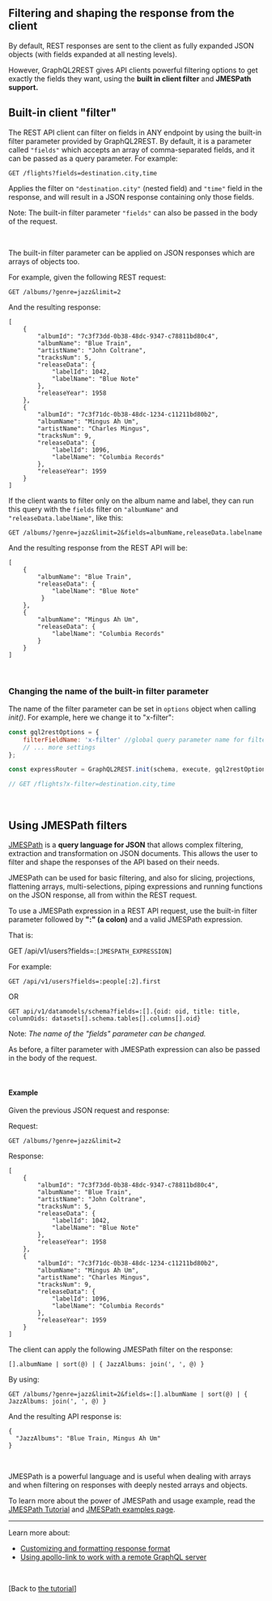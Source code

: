 ## Filtering and shaping the response from the client

By default, REST responses are sent to the client as fully expanded JSON objects (with fields expanded at all nesting levels). 

However, GraphQL2REST gives API clients powerful filtering options to get exactly the fields they want, using the **built in client filter** and **JMESPath support.** 

## Built-in client "filter" 

The REST API client can filter on fields in ANY endpoint by using the built-in filter parameter provided by GraphQL2REST. By default, it is a parameter called `"fields"` which accepts an array of comma-separated fields, and it can be passed as a query parameter. For example:

```
GET /flights?fields=destination.city,time 
```
Applies the filter on `"destination.city"` (nested field) and `"time"` field in the response, and will result in a JSON response containing only those fields. 

Note: The built-in filter parameter `"fields"` can also be passed in the body of the request.

<br>

The built-in filter parameter can be applied on JSON responses which are arrays of objects too.

For example, given the following REST request: 

```
GET /albums/?genre=jazz&limit=2 
```
And the resulting response: 
```
[
    {
        "albumId": "7c3f73dd-0b38-48dc-9347-c78811bd80c4",
        "albumName": "Blue Train",
        "artistName": "John Coltrane",
        "tracksNum": 5,
        "releaseData": {
            "labelId": 1042,
            "labelName": "Blue Note"
        },
        "releaseYear": 1958
    },
    {
        "albumId": "7c3f71dc-0b38-48dc-1234-c11211bd80b2",
        "albumName": "Mingus Ah Um",
        "artistName": "Charles Mingus",
        "tracksNum": 9,
        "releaseData": {
            "labelId": 1096,
            "labelName": "Columbia Records"
        },
        "releaseYear": 1959
    }
]
```
If the client wants to filter only on the album name and label, they can run this query with the `fields` filter on `"albumName"` and `"releaseData.labelName"`, like this: 

```
GET /albums/?genre=jazz&limit=2&fields=albumName,releaseData.labelname
```
And the resulting response from the REST API will be:
```
[
    {
        "albumName": "Blue Train",
        "releaseData": {
            "labelName": "Blue Note"
		 }
    },
    {
        "albumName": "Mingus Ah Um",
        "releaseData": {
            "labelName": "Columbia Records"
        }
    }
]
```

<br>

### Changing the name of the built-in filter parameter

The name of the filter parameter can be set in `options` object when calling *init()*. For example, here we change it to "x-filter":
```js
const gql2restOptions = {
	filterFieldName: 'x-filter' //global query parameter name for filtering (default is 'fields')
	// ... more settings
};

const expressRouter = GraphQL2REST.init(schema, execute, gql2restOptions);

// GET /flights?x-filter=destination.city,time 
```

<br>


## Using JMESPath filters

[JMESPath](http://jmespath.org/) is a **query language for JSON** that allows complex filtering, extraction and transformation on JSON documents. This allows the user to filter and shape the responses of the API based on their needs.

JMESPath can be used for basic filtering, and also for slicing, projections, flattening arrays, multi-selections, piping expressions and running functions on the JSON response, all from within the REST request. 

To use a JMESPath expression in a REST API request, use the built-in filter parameter followed by **":" (a colon)** and a valid JMESPath expression. 

That is:

GET /api/v1/users?fields=:`[JMESPATH_EXPRESSION]`

For example: 

``GET /api/v1/users?fields=:people[:2].first``

OR 

``GET api/v1/datamodels/schema?fields=:[].{oid: oid, title: title, columnOids: datasets[].schema.tables[].columns[].oid}``

Note: *The name of the "fields" parameter can be changed.* 

As before, a filter parameter with JMESPath expression can also be passed in the body of the request.

<br>


#### Example
Given the previous JSON request and response: 


Request:
```
GET /albums/?genre=jazz&limit=2 
```
Response:
```
[
    {
        "albumId": "7c3f73dd-0b38-48dc-9347-c78811bd80c4",
        "albumName": "Blue Train",
        "artistName": "John Coltrane",
        "tracksNum": 5,
        "releaseData": {
            "labelId": 1042,
            "labelName": "Blue Note"
        },
        "releaseYear": 1958
    },
    {
        "albumId": "7c3f71dc-0b38-48dc-1234-c11211bd80b2",
        "albumName": "Mingus Ah Um",
        "artistName": "Charles Mingus",
        "tracksNum": 9,
        "releaseData": {
            "labelId": 1096,
            "labelName": "Columbia Records"
        },
        "releaseYear": 1959
    }
]
```
The client can apply the following JMESPath filter on the response:

```
[].albumName | sort(@) | { JazzAlbums: join(', ', @) }
```

By using:
```
GET /albums/?genre=jazz&limit=2&fields=:[].albumName | sort(@) | { JazzAlbums: join(', ', @) }
```

And the resulting API response is:
```
{
  "JazzAlbums": "Blue Train, Mingus Ah Um"
}
```

<br>

JMESPath is a powerful language and is useful when dealing with arrays and when filtering on responses with deeply nested arrays and objects. 

To learn more about the power of JMESPath and usage example, read the [JMESPath Tutorial](http://jmespath.org/tutorial.html)  and [JMESPath examples page](http://jmespath.org/examples.html).



---


Learn more about:
- [Customizing and formatting response format](Formatting%20responses.md)
- [Using apollo-link to work with a remote GraphQL server](Using%20remote%20GraphQL%20server.md)

<br>

[Back to [the tutorial](https://github.com/sisense/graphql2rest#tutorial)]
 